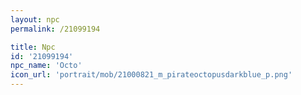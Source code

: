 ```yaml
---
layout: npc
permalink: /21099194

title: Npc
id: '21099194'
npc_name: 'Octo'
icon_url: 'portrait/mob/21000821_m_pirateoctopusdarkblue_p.png'
---
```

